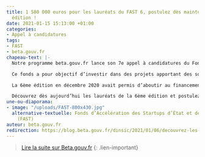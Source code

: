 ```yaml
---
title: 1 580 000 euros pour les lauréats du FAST 6, postulez dès maintenant à la 7e
  édition !
date: 2021-01-15 15:13:00 +01:00
categories:
- Appel à candidatures
tags:
- FAST
- beta.gouv.fr
chapeau-text: |-
  Notre programme beta.gouv.fr lance son 7e appel à candidatures du Fonds d’Accélération des Startups d’État et de Territoires (FAST).

  Ce fonds a pour objectif d’investir dans des projets apportant des solutions concrètes à des problèmes de politique publique.

  La 6ème édition en décembre 2020 avait permis d’aboutir au financement de 5 Startups d’État et de Territoires et 2 incubateurs ministériels pour un montant total de 1 580 000 euros.

  Découvrez dès aujourd’hui les lauréats de la 6ème édition et postulez au FAST 7 !
une-ou-diaporama:
- image: "/uploads/FAST-800x430.jpg"
  alternative-textuelle: Fonds d’Accélération des Startups d’État et de Territoires
    (FAST)
auteur: beta.gouv.fr
redirection: https://blog.beta.gouv.fr/dinsic/2021/01/06/decouvrez-les-laureats-du-fast-5-et-candidatez-a-la-6eme-edition/
---
```


> [Lire la suite sur Beta.gouv.fr](https://blog.beta.gouv.fr/dinsic/2021/01/06/decouvrez-les-laureats-du-fast-5-et-candidatez-a-la-6eme-edition/)
{: .lien-important}